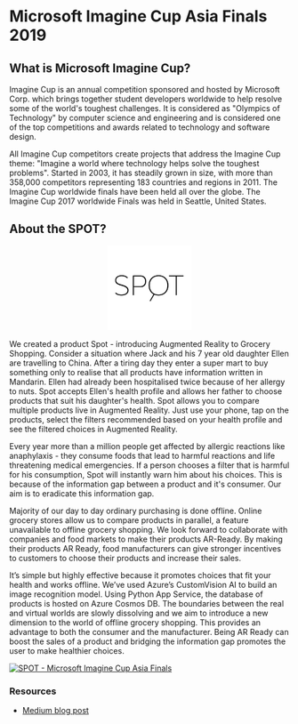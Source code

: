 # Microsoft Imagine Cup Asia Finals 2019

## What is Microsoft Imagine Cup?

Imagine Cup is an annual competition sponsored and hosted by Microsoft Corp. which brings together student developers worldwide to help resolve some of the world's toughest challenges. It is considered as "Olympics of Technology" by computer science and engineering and is considered one of the top competitions and awards related to technology and software design.

All Imagine Cup competitors create projects that address the Imagine Cup theme: "Imagine a world where technology helps solve the toughest problems". Started in 2003, it has steadily grown in size, with more than 358,000 competitors representing 183 countries and regions in 2011. The Imagine Cup worldwide finals have been held all over the globe. The Imagine Cup 2017 worldwide Finals was held in Seattle, United States.

## About the SPOT?

<p align = "center"><img src = "Assets/logo.png" width = "30%" height = "30%"></p>

We created a product Spot - introducing Augmented Reality to Grocery Shopping. Consider a situation where Jack and his 7 year old daughter Ellen are travelling to China. After a tiring day they enter a super mart to buy something only to realise that all products have information written in Mandarin. Ellen had already been hospitalised twice because of her allergy to nuts. Spot accepts Ellen's health profile and allows her father to choose products that suit his daughter's health. Spot allows you to compare multiple products live in Augmented Reality. Just use your phone, tap on the products, select the filters recommended based on your health profile and see the filtered choices in Augmented Reality. 

Every year more than a million people get affected by allergic reactions like anaphylaxis - they consume foods that lead to harmful reactions and life threatening medical emergencies. If a person chooses a filter that is harmful for his consumption, Spot will instantly warn him about his choices. This is because of the information gap between a product and it's consumer. Our aim is to eradicate this information gap. 

Majority of our day to day ordinary purchasing is done offline. Online grocery stores allow us to compare products in parallel, a feature unavailable to offline grocery shopping. We look forward to collaborate with companies and food markets to make their products AR-Ready. By making their products AR Ready, food manufacturers can give stronger incentives to customers to choose their products and increase their sales. 

It’s simple but highly effective because it promotes choices that fit your health and works offline. We’ve used Azure’s CustomVision AI to build an image recognition model. Using Python App Service, the database of products is hosted on Azure Cosmos DB. The boundaries between the real and virtual worlds are slowly dissolving and we aim to introduce a new dimension to the world of offline grocery shopping. This provides an advantage to both the consumer and the manufacturer. Being AR Ready can boost the sales of a product and bridging the information gap promotes the user to make healthier choices.

[![SPOT - Microsoft Imagine Cup Asia Finals](http://img.youtube.com/vi/f1nH0VmMnug/0.jpg)](http://www.youtube.com/watch?v=f1nH0VmMnug "SPOT - Microsoft Imagine Cup Asia Finals")

### Resources

- <a href = "https://medium.com/@saranshmanu/journey-to-the-world-championship-microsoft-imagine-cup-2019">Medium blog post</a>
